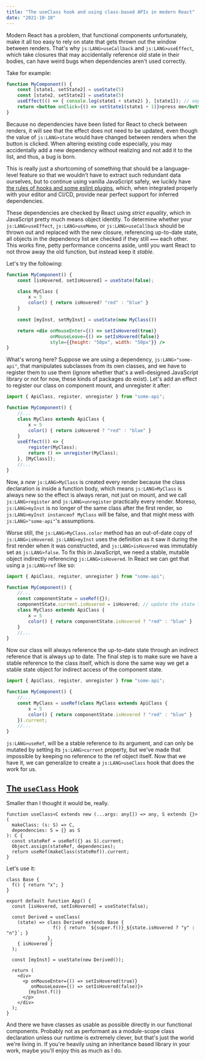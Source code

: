 ```yaml
---
title: "The useClass hook and using class-based APIs in modern React"  
date: "2021-10-10"
---
```


Modern React has a problem, that functional components unfortunately, make it all too easy to rely on state
that gets thrown out the window between renders. That's why `js:LANG>useCallback` and `js:LANG>useEffect`, which take closures
that may accidentally reference old state in their bodies, can have weird bugs when dependencies aren't used correctly.

Take for example:

```jsx
function MyComponent() {
    const [state1, setState2] = useState(5)
    const [state2, setState2] = useState(5)
    useEffect(() => { console.log(state1 + state2) }, [state1]); // oops state2 is also a dependency
    return <button onClick={() => setState1(state1 + 1)}>press me</button>
}
```

Because no dependencies have been listed for React to check between renders, it will see that the effect does not need
to be updated, even though the value of `js:LANG>state` would have changed between renders when the button is clicked.
When altering existing code especially, you may accidentally add a new dependency without realizing and not add it to the list,
and thus, a bug is born.

This is really just a shortcoming of something that should be a language-level feature so that we wouldn't have to extract
such redundant data ourselves, but to continue using vanilla JavaScript safely, we lucikly have
[the rules of hooks and some eslint plugins](https://reactjs.org/docs/hooks-rules.html), which, when integrated properly
with your editor and CI/CD, provide near perfect support for inferred dependencies.

These dependencies are checked by React using *strict equality*, which in JavaScript pretty much means object identity.
To determine
whether your `js:LANG>useEffect`, `js:LANG>useMemo`, or `js:LANG>useCallback` should be thrown out and replaced with the new
closure, referencing up-to-date state, all objects in the dependency list are checked if they still `===` each other.
This works fine, petty performance concerns aside, until you want React to not throw away the old function, but instead keep
it *stable*.

Let's try the following:

```jsx
function MyComponent() {
    const [isHovered, setIsHovered] = useState(false);

    class MyClass {
        x = 5
        color() { return isHovered? "red" : "blue" }
    }
    
    const [myInst, setMyInst] = useState(new MyClass())

    return <div onMouseEnter={() => setIsHovered(true)}
                onMouseLeave={() => setIsHovered(false)}
                style={{height: "50px", width: "50px"}} />
}
```

What's wrong here? Suppose we are using a dependency, `js:LANG>"some-api"`, that manipulates subclasses from its own classes,
and we have to register them to use them (ignore whether that's a well-designed JavaScript library or not for now, these
kinds of packages do exist). Let's add an effect to register our class on component mount, and unregister it after:

```jsx
import { ApiClass, register, unregister } from "some-api";

function MyComponent() {
    //...
    class MyClass extends ApiClass {
        x = 5
        color() { return isHovered ? "red" : "blue" }
    }
    useEffect(() => {
        register(MyClass);
        return () => unregister(MyClass);
    }, [MyClass]);
    //...
}
```

Now, a *new* `js:LANG>MyClass` is created every render
because the class declaration is inside a function body, which means `js:LANG>MyClass` is always new so the effect is always
reran, not just on mount, and we call `js:LANG>register` and `js:LANG>unregister`
practically every render. Moreso, `js:LANG>myInst` is no longer of the same class after the first render,
so `js:LANG>myInst instanceof MyClass` will be false, and that might mess with `js:LANG>"some-api"`'s assumptions.

Worse still, the `js:LANG>MyClass.color` method has an out-of-date copy of `js:LANG>isHovered`. `js:LANG>myInst` uses the
definition as it saw it during the first render when it was constructed, and `js:LANG>isHovered` was immutably
set as `js:LANG>false`. To fix this in JavaScript, we need a stable, mutable object indirectly referencing `js:LANG>isHovered`.
In React we can get that using a `js:LANG>ref` like so:

```jsx
import { ApiClass, register, unregister } from "some-api";

function MyComponent() {
    //...
    const componentState = useRef({});
    componentState.current.isHovered = isHovered; // update the state to whatever the lastest is from React
    class MyClass extends ApiClass {
        x = 5
        color() { return componentState.isHovered ? "red" : "blue" }
    }
    //...
}
```

Now our class will always reference the up-to-date state through an indirect reference that is always up to date.
The final step is to make sure we have a stable reference to the class itself, which is done the same way we get
a stable state object for indirect access of the component state.

```jsx
import { ApiClass, register, unregister } from "some-api";

function MyComponent() {
    //...
    const MyClass = useRef(class MyClass extends ApiClass {
        x = 5
        color() { return componentState.isHovered ? "red" : "blue" }
    }).current;
    //...
}
```

`js:LANG>useRef`, will be a stable reference to its argument, and can only be mutated by setting its
`js:LANG>current` property, but we've made that impossible by keeping no reference to the ref object itself.
Now that we have it, we can generalize to create a `js:LANG>useClass` hook that does the work for us.

<div id="the-useclass-hook"></div>

## [The `useClass` Hook](#the-useclass-hook)


Smaller than I thought it would be, really.

```tsx
function useClass<C extends new (...args: any[]) => any, S extends {}>(
  makeClass: (s: S) => C,
  dependencies: S = {} as S
): C {
  const stateRef = useRef({} as S).current;
  Object.assign(stateRef, dependencies);
  return useRef(makeClass(stateRef)).current;
}
```

Let's use it:

```tsx
class Base {
  f() { return "x"; }
}

export default function App() {
  const [isHovered, setIsHovered] = useState(false);

  const Derived = useClass(
    (state) => class Derived extends Base {
                 f() { return `${super.f()}_${state.isHovered ? "y" : "n"}`; }
               },
    { isHovered }
  );

  const [myInst] = useState(new Derived());

  return (
    <div>
      <p onMouseEnter={() => setIsHovered(true)}
         onMouseLeave={() => setIsHovered(false)}>
        {myInst.f()}
      </p>
    </div>
  );
}
```

And there we have classes as usable as possible directly in our functional components.
Probably not as performant as a module-scope class declaration unless our runtime is extremely clever,
but that's just the world we're living in. If you're heavily using an inheritance based library in your work,
maybe you'll enjoy this as much as I do.
